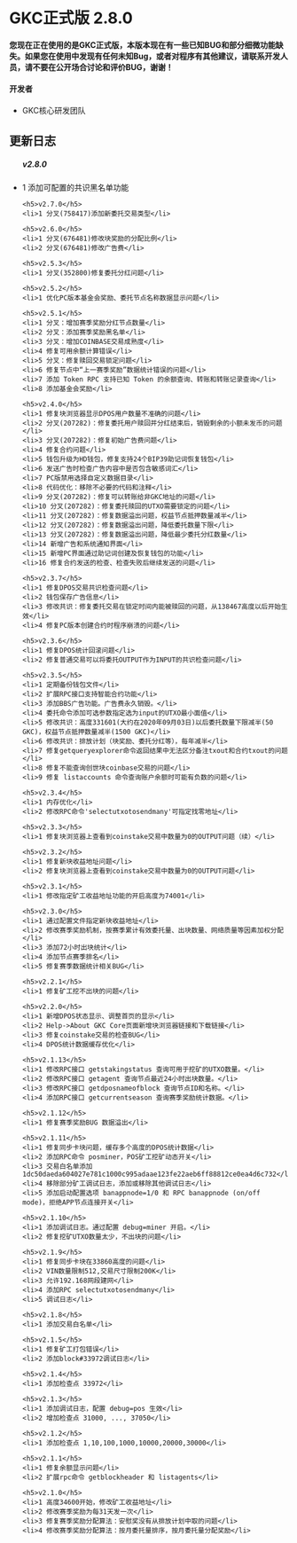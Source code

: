 <h1>GKC正式版 2.8.0</h1>

<h4>您现在正在使用的是GKC正式版，本版本现在有一些已知BUG和部分细微功能缺失。如果您在使用中发现有任何未知Bug，或者对程序有其他建议，请联系开发人员，请不要在公开场合讨论和评价BUG，谢谢！</h4>


<h4>开发者</h4>
<ul>
	<li>GKC核心研发团队</li>
</ul>

<h2>更新日志</h2>

<ul>
	<h5>v2.8.0</h5>
	<li>1 添加可配置的共识黑名单功能</li>

	<h5>v2.7.0</h5>
	<li>1 分叉(758417)添加新委托交易类型</li>

	<h5>v2.6.0</h5>
	<li>1 分叉(676481)修改块奖励的分配比例</li>
	<li>2 分叉(676481)修改广告费</li>

	<h5>v2.5.3</h5>
	<li>1 分叉(352800)修复委托分红问题</li>

	<h5>v2.5.2</h5>
	<li>1 优化PC版本基金会奖励、委托节点名称数据显示问题</li>

	<h5>v2.5.1</h5>
	<li>1 分叉：增加赛季奖励分红节点数量</li>
	<li>2 分叉：添加赛季奖励黑名单</li>
	<li>3 分叉：增加COINBASE交易成熟度</li>
	<li>4 修复可用余额计算错误</li>
	<li>5 分叉：修复赎回交易锁定问题</li>
	<li>6 修复节点中“上一赛季奖励”数据统计错误的问题</li>
	<li>7 添加 Token RPC 支持已知 Token 的余额查询、转账和转账记录查询</li>
	<li>8 添加基金会奖励</li>

	<h5>v2.4.0</h5>
	<li>1 修复块浏览器显示DPOS用户数量不准确的问题</li>
	<li>2 分叉(207282)：修复委托用户赎回并分红结束后，销毁剩余的小额未发币的问题</li>
	<li>3 分叉(207282)：修复初始广告费问题</li>
	<li>4 修复合约问题</li>
	<li>5 钱包升级为HD钱包，修复支持24个BIP39助记词恢复钱包</li>
	<li>6 发送广告时检查广告内容中是否包含敏感词汇</li>
	<li>7 PC版禁用选择自定义数据目录</li>
	<li>8 代码优化：移除不必要的代码和注释</li>
	<li>9 分叉(207282)：修复可以转账给非GKC地址的问题</li>
	<li>10 分叉(207282)：修复委托赎回的UTXO需要锁定的问题</li>
	<li>11 分叉(207282)：修复数据溢出问题，权益节点抵押数量减半</li>
	<li>12 分叉(207282)：修复数据溢出问题，降低委托数量下限</li>
	<li>13 分叉(207282)：修复数据溢出问题，降低最少委托分红数量</li>
	<li>14 新增广告和系统通知界面</li>
	<li>15 新增PC界面通过助记词创建及恢复钱包的功能</li>
	<li>16 修复合约发送的检查、检查失败后继续发送的问题</li>

	<h5>v2.3.7</h5>
	<li>1 修复DPOS交易共识检查问题</li>
	<li>2 钱包保存广告信息</li>
	<li>3 修改共识：修复委托交易在锁定时间内能被赎回的问题，从138467高度以后开始生效</li>
	<li>4 修复PC版本创建合约时程序崩溃的问题</li>

	<h5>v2.3.6</h5>
	<li>1 修复DPOS统计回滚问题</li>
	<li>2 修复普通交易可以将委托OUTPUT作为INPUT的共识检查问题</li>

	<h5>v2.3.5</h5>
	<li>1 定期备份钱包文件</li>
	<li>2 扩展RPC接口支持智能合约功能</li>
	<li>3 添加BBS广告功能。广告费永久销毁。</li>
	<li>4 委托命令添加可选参数指定选为input的UTXO最小面值</li>
	<li>5 修改共识：高度331601(大约在2020年09月03日)以后委托数量下限减半(50 GKC)，权益节点抵押数量减半(1500 GKC)</li>
	<li>6 修改共识：排放计划（块奖励、委托分红等），每年减半</li>
	<li>7 修复getqueryexplorer命令返回结果中无法区分备注txout和合约txout的问题</li>
	<li>8 修复不能查询创世块coinbase交易的问题</li>
	<li>9 修复 listaccounts 命令查询账户余额时可能有负数的问题</li>

	<h5>v2.3.4</h5>
	<li>1 内存优化</li>
	<li>2 修改RPC命令'selectutxotosendmany'可指定找零地址</li>

	<h5>v2.3.3</h5>
	<li>1 修复块浏览器上查看到coinstake交易中数量为0的OUTPUT问题（续）</li>

	<h5>v2.3.2</h5>
	<li>1 修复新块收益地址问题</li>
	<li>2 修复块浏览器上查看到coinstake交易中数量为0的OUTPUT问题</li>

	<h5>v2.3.1</h5>
	<li>1 修改指定矿工收益地址功能的开启高度为74001</li>

	<h5>v2.3.0</h5>
	<li>1 通过配置文件指定新块收益地址</li>
	<li>2 修改赛季奖励机制，按赛季累计有效委托量、出块数量、网络质量等因素加权分配</li>
	<li>3 添加72小时出块统计</li>
	<li>4 添加节点赛季排名</li>
	<li>5 修复赛季数据统计相关BUG</li>

	<h5>v2.2.1</h5>
	<li>1 修复矿工挖不出块的问题</li>

	<h5>v2.2.0</h5>
	<li>1 新增DPOS状态显示、调整首页的显示</li>
	<li>2 Help->About GKC Core页面新增块浏览器链接和下载链接</li>
	<li>3 修复coinstake交易的检查BUG</li>
	<li>4 DPOS统计数据缓存优化</li>

	<h5>v2.1.13</h5>
	<li>1 修改RPC接口 getstakingstatus 查询可用于挖矿的UTXO数量。</li>
	<li>2 修改RPC接口 getagent 查询节点最近24小时出块数量。</li>
	<li>3 修改RPC接口 getdposnameofblock 查询节点ID和名称。</li>
	<li>4 添加RPC接口 getcurrentseason 查询赛季奖励统计数据。</li>

	<h5>v2.1.12</h5>
	<li>1 修复赛季奖励BUG 数据溢出</li>

	<h5>v2.1.11</h5>
	<li>1 修复同步卡块问题，缓存多个高度的DPOS统计数据</li>
	<li>2 添加RPC命令 posminer，POS矿工挖矿动态开关</li>
	<li>3 交易白名单添加 1dc50daeda604027e781c1000c995adaae123fe22aeb6ff88812ce0ea4d6c732</li>
	<li>4 移除部分矿工调试日志，添加或移除其他调试日志</li>
	<li>5 添加启动配置选项 banappnode=1/0 和 RPC banappnode (on/off mode)，拒绝APP节点连接开关</li>

	<h5>v2.1.10</h5>
	<li>1 添加调试日志。通过配置 debug=miner 开启。</li>
	<li>2 修复挖矿UTXO数量太少，不出块的问题</li>

	<h5>v2.1.9</h5>
	<li>1 修复同步卡块在33860高度的问题</li>
	<li>2 VIN数量限制512,交易尺寸限制200K</li>
	<li>3 允许192.168网段建网</li>
	<li>4 添加RPC selectutxotosendmany</li>
	<li>5 调试日志</li>

	<h5>v2.1.8</h5>
	<li>1 添加交易白名单</li>

	<h5>v2.1.5</h5>
	<li>1 修复矿工打包错误</li>
	<li>2 添加block#33972调试日志</li>

	<h5>v2.1.4</h5>
	<li>1 添加检查点 33972</li>

	<h5>v2.1.3</h5>
	<li>1 添加调试日志，配置 debug=pos 生效</li>
	<li>2 增加检查点 31000, ..., 37050</li>

	<h5>v2.1.2</h5>
	<li>1 添加检查点 1,10,100,1000,10000,20000,30000</li>

	<h5>v2.1.1</h5>
	<li>1 修复余额显示问题</li>
	<li>2 扩展rpc命令 getblockheader 和 listagents</li>

	<h5>v2.1.0</h5>
	<li>1 高度34600开始，修改矿工收益地址</li>
	<li>2 修改赛季奖励为每31天发一次</li>
	<li>3 修复赛季奖励分配算法：安慰奖没有从排放计划中取的问题</li>
	<li>4 修改赛季奖励分配算法：按月委托量排序，按月委托量分配奖励</li>
</ul>

